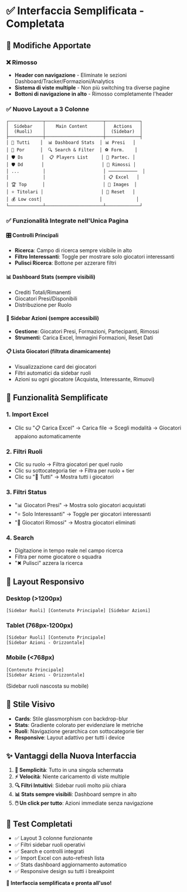 # ✅ Interfaccia Semplificata - Completata

## 🔄 Modifiche Apportate

### ❌ Rimosso
- **Header con navigazione** - Eliminate le sezioni Dashboard/Tracker/Formazioni/Analytics
- **Sistema di viste multiple** - Non più switching tra diverse pagine
- **Bottoni di navigazione in alto** - Rimosso completamente l'header

### ✅ Nuovo Layout a 3 Colonne
```
┌─────────────┬──────────────────────┬─────────────┐
│  Sidebar    │    Main Content      │   Actions   │
│  (Ruoli)    │                      │  (Sidebar)  │
├─────────────┼──────────────────────┼─────────────┤
│ 👥 Tutti    │  📊 Dashboard Stats  │ 📊 Presi   │
│ 🥅 Por      │  🔍 Search & Filter  │ ⚽ Form.    │
│ 🛡️ Ds       │  📋 Players List     │ 👥 Partec. │
│ 🛡️ Dd       │                      │ 👻 Rimossi │
│ ...         │                      │ ───────────  │
│             │                      │ 📋 Excel   │
│ 🏆 Top      │                      │ 📸 Images  │
│ ⭐ Titolari │                      │ 🔄 Reset   │
│ 💰 Low cost│                      │             │
└─────────────┴──────────────────────┴─────────────┘
```

### ✅ Funzionalità Integrate nell'Unica Pagina

#### 🎛️ **Controlli Principali**
- **Ricerca**: Campo di ricerca sempre visibile in alto
- **Filtro Interessanti**: Toggle per mostrare solo giocatori interessanti
- **Pulisci Ricerca**: Bottone per azzerare filtri

#### 📊 **Dashboard Stats** (sempre visibili)
- Crediti Totali/Rimanenti
- Giocatori Presi/Disponibili  
- Distribuzione per Ruolo

#### 🎯 **Sidebar Azioni** (sempre accessibili)
- **Gestione**: Giocatori Presi, Formazioni, Partecipanti, Rimossi
- **Strumenti**: Carica Excel, Immagini Formazioni, Reset Dati

#### 📋 **Lista Giocatori** (filtrata dinamicamente)
- Visualizzazione card dei giocatori
- Filtri automatici da sidebar ruoli
- Azioni su ogni giocatore (Acquista, Interessante, Rimuovi)

## 🚀 Funzionalità Semplificate

### 1. **Import Excel**
- Clic su "📋 Carica Excel" → Carica file → Scegli modalità → Giocatori appaiono automaticamente

### 2. **Filtri Ruoli** 
- Clic su ruolo → Filtra giocatori per quel ruolo
- Clic su sottocategoria tier → Filtra per ruolo + tier
- Clic su "👥 Tutti" → Mostra tutti i giocatori

### 3. **Filtri Status**
- "📊 Giocatori Presi" → Mostra solo giocatori acquistati
- "⭐ Solo Interessanti" → Toggle per giocatori interessanti  
- "👻 Giocatori Rimossi" → Mostra giocatori eliminati

### 4. **Search**
- Digitazione in tempo reale nel campo ricerca
- Filtra per nome giocatore o squadra
- "✖ Pulisci" azzera la ricerca

## 📱 Layout Responsivo

### Desktop (>1200px)
```
[Sidebar Ruoli] [Contenuto Principale] [Sidebar Azioni]
```

### Tablet (768px-1200px)  
```
[Sidebar Ruoli] [Contenuto Principale]
[Sidebar Azioni - Orizzontale]
```

### Mobile (<768px)
```
[Contenuto Principale]
[Sidebar Azioni - Orizzontale]
```
(Sidebar ruoli nascosta su mobile)

## 🎨 Stile Visivo
- **Cards**: Stile glassmorphism con backdrop-blur
- **Stats**: Gradiente colorato per evidenziare le metriche
- **Ruoli**: Navigazione gerarchica con sottocategorie tier
- **Responsive**: Layout adattivo per tutti i device

## ✨ Vantaggi della Nuova Interfaccia

1. **🎯 Semplicità**: Tutto in una singola schermata
2. **⚡ Velocità**: Niente caricamento di viste multiple
3. **🔍 Filtri Intuitivi**: Sidebar ruoli molto più chiara
4. **📊 Stats sempre visibili**: Dashboard sempre in alto
5. **🖱️ Un click per tutto**: Azioni immediate senza navigazione

## 🧪 Test Completati
- ✅ Layout 3 colonne funzionante
- ✅ Filtri sidebar ruoli operativi  
- ✅ Search e controlli integrati
- ✅ Import Excel con auto-refresh lista
- ✅ Stats dashboard aggiornamento automatico
- ✅ Responsive design su tutti i breakpoint

**🎉 Interfaccia semplificata e pronta all'uso!**